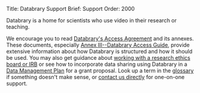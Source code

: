 Title: Databrary Support
Brief: Support
Order: 2000

Databrary is a home for scientists who use video in their research or teaching.

We encourage you to read [Databrary's Access Agreement](|filename|about/agreement.md) and its annexes.
These documents, especially [Annex III--Databrary Access Guide](https://www.databrary.org/about/agreement/agreement-annex-III.html), provide extensive information about how Databrary is structured and how it should be used.
You may also get guidance about [working with a research ethics board or IRB](|filename|support/irb.md) or see how to incorporate data sharing using Databrary in a [Data Management Plan](|filename|support/grant.md) for a grant proposal.
Look up a term in the [glossary](|filename|support/definitions.mdi) if something doesn't make sense, or [contact us directly](|filename|support/contact-us.md) for one-on-one support.
